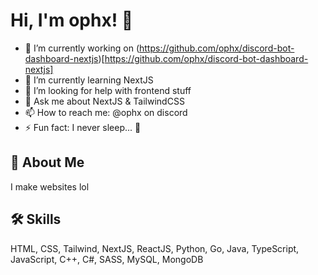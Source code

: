 # Hi, I'm ophx! 👋
- 🔭 I’m currently working on (https://github.com/ophx/discord-bot-dashboard-nextjs)[https://github.com/ophx/discord-bot-dashboard-nextjs]
- 🌱 I’m currently learning NextJS
- 🤔 I’m looking for help with frontend stuff
- 💬 Ask me about NextJS & TailwindCSS
- 📫 How to reach me: @ophx on discord
- ⚡ Fun fact: I never sleep... 👀

## 🚀 About Me
I make websites lol


## 🛠 Skills
HTML, CSS, Tailwind, NextJS, ReactJS, Python, Go, Java, TypeScript, JavaScript, C++, C#, SASS, MySQL, MongoDB
